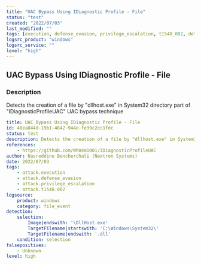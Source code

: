 ```yaml
---
title: "UAC Bypass Using IDiagnostic Profile - File"
status: "test"
created: "2022/07/03"
last_modified: ""
tags: [execution, defense_evasion, privilege_escalation, t1548_002, detection_rule]
logsrc_product: "windows"
logsrc_service: ""
level: "high"
---
```


## UAC Bypass Using IDiagnostic Profile - File

### Description

Detects the creation of a file by "dllhost.exe" in System32 directory part of "IDiagnosticProfileUAC" UAC bypass technique

```yml
title: UAC Bypass Using IDiagnostic Profile - File
id: 48ea844d-19b1-4642-944e-fe39c2cc1fec
status: test
description: Detects the creation of a file by "dllhost.exe" in System32 directory part of "IDiagnosticProfileUAC" UAC bypass technique
references:
    - https://github.com/Wh04m1001/IDiagnosticProfileUAC
author: Nasreddine Bencherchali (Nextron Systems)
date: 2022/07/03
tags:
    - attack.execution
    - attack.defense_evasion
    - attack.privilege_escalation
    - attack.t1548.002
logsource:
    product: windows
    category: file_event
detection:
    selection:
        Image|endswith: '\DllHost.exe'
        TargetFilename|startswith: 'C:\Windows\System32\'
        TargetFilename|endswith: '.dll'
    condition: selection
falsepositives:
    - Unknown
level: high

```
